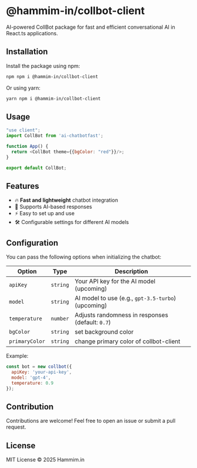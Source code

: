 # @hammim-in/collbot-client

AI-powered CollBot package for fast and efficient conversational AI in React.ts applications.

## Installation

Install the package using npm:

```sh
npm npm i @hammim-in/collbot-client
```

Or using yarn:

```sh
yarn npm i @hammim-in/collbot-client
```

## Usage

```javascript
"use client";
import CollBot from 'ai-chatbotfast';

function App() {
  return <CollBot theme={{bgColor: "red"}}/>;
}

export default CollBot;
```

## Features

- 🔥 **Fast and lightweight** chatbot integration
- 🤖 Supports AI-based responses
- ⚡ Easy to set up and use
- 🛠 Configurable settings for different AI models

## Configuration

You can pass the following options when initializing the chatbot:

| Option  | Type   | Description |
|---------|--------|-------------|
| `apiKey` | `string` | Your API key for the AI model (upcoming) |
| `model`  | `string` | AI model to use (e.g., `gpt-3.5-turbo`) (upcoming) |
| `temperature` | `number` | Adjusts randomness in responses (default: `0.7`) |
| `bgColor` | `string` | set background color |
| `primaryColor` | `string` | change primary color of collbot-client |

Example:

```javascript
const bot = new collbot({
  apiKey: 'your-api-key',
  model: 'gpt-4',
  temperature: 0.9
});
```

## Contribution

Contributions are welcome! Feel free to open an issue or submit a pull request.

## License

MIT License © 2025 Hammim.in


